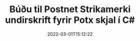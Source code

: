 ---
############################# Static ############################
layout: "auto-gen-signature"
date: 2022-03-01T15:12:22
draft: false
operation: Sign
signaturetype: Barcode
codetype: Postnet
fileformat: Potx
productName: .NET
lang: is
productCode: net
otherformats: pdf doc docx docm dot dotm dotx odt ott rtf xls xlsx xlsm xlsb csv ods ots xltx xltm ppt pptx pps ppsx odp otp potx potm pptm ppsm png jpg bmp gif tiff svg webp wmf
breadcrumb: Put  Barcode signature on Potx for C#

############################# Head ############################
head_title: "eSign Potx skjal með Postnet Strikamerki í C#"
head_description: "Búðu til Postnet Strikamerki undirskrift og settu hana á Potx skjal með .NET með því að nota nokkrar línur af kóða. Notaðu GroupDocs Document Signature API til að undirrita ýmis skráarsnið."

############################# Header ############################
title: "Búðu til Postnet Strikamerki undirskrift fyrir Potx skjal í C#"
description: "eSignaðu Potx viðskiptaskjölin þín með Postnet Strikamerki. Búðu til Strikamerki undirskrift fljótt og auðveldlega með nokkrum línum af kóða til að setja upp undirskriftarmöguleika."
bg_image: "https://cms.admin.containerize.com/templates/aspose/App_Themes/V3/images/bg/header1.png"
bg_overlay: false
button:
    enable: true

############################# SubMenu ############################
submenu:
    enable: true

    left:
        img_alt: "GroupDocs.Signature for .NET"
        image: "https://cms.admin.containerize.com/templates/groupdocs/images/product-logos/90x90-noborder/groupdocs-signature-net.png"
        product: "GroupDocs.Signature"
        platform: ".NET"



############################# About ############################
about:
    enable: true
    title: "Um GroupDocs.Signature for .NET Strikamerki undirskriftarforritaskil."
    content: |
        [GroupDocs.Signature for .NET](https://products.groupdocs.com/signature/net/) er fljótlegt og auðvelt forritaskil til að stjórna rafrænni undirskrift skjala með því að nota Strikamerki eins og UPCA, UPCE, EAN13, EAN14, Code39, Code39Extended, Code128, Codabar, Postnet, ISBN , ITF14 og margir aðrir. Viðskiptavinir geta auðveldlega búið til Strikamerki með nauðsynlegum texta og sett þá á PDF, Microsoft Office Words Documents, Microsoft Office Excel vinnubækur, MS PowerPoint kynningar, Adobe Photoshop skrár og ýmis myndsnið. Strikamerki sem sett eru í skjöl er hægt að uppfæra, leita, staðfesta, eyða eða forskoða annað hvort. Þar að auki er aðlögun strikamerkja studd.
    

############################# Steps ############################
steps:
    enable: true
    title_left: "Skref til að undirrita Potx með Barcode í C#"
    content_left: |
        [GroupDocs.Signature for .NET](https://products.groupdocs.com/signature/net/) veitir möguleika á að undirrita Potx skjöl með Barcode undirskrift fljótt og auðveldlega.
        
        * Búðu til tilvik af Signature class sem gefur upp Potx skrá sem á að undirrita sem slóð eða minnisstraum
        * Upphafðu SignOptions flokkinn og stilltu öll umbeðin gögn.
        * Kallaðu á Signature.Sign() aðferðina sem sendir úttak Potx skrá eða minnisstraum

    title_right: " kerfis kröfur"
    content_right: |
        GroupDocs.Signature for .NET eru studd á öllum helstu kerfum og stýrikerfum. Áður en þú keyrir kóðann hér að neðan skaltu ganga úr skugga um að þú hafir eftirfarandi forsendur uppsettar á kerfinu þínu.

        * Stýrikerfi: Microsoft Windows, Linux, MacOS
        * Þróunarumhverfi: Microsoft Visual Studio, Xamarin, MonoDevelop
        * Frameworks: .NET Framework, .NET Standard, .NET Core, Mono
        * Fáðu nýjasta GroupDocs.Signature for .NET frá [Nuget](https://www.nuget.org/packages/groupdocs.signature)
         
    code: |
        ```csharp    
        
        // Set up input Potx file
        string filePath = "input.potx";
        // Set up output file
        string outputFilePath = "output.potx";

        // Instantiate Signature for input file
        using (var signature = new GroupDocs.Signature.Signature(filePath))
        {
                // create barcode option with predefined barcode text
                var options = new BarcodeSignOptions("BC12345678")
                {
                    // setup Barcode encoding type
                    EncodeType = BarcodeTypes.Postnet,

                    // set signature position
                    Left = 50,
                    Top = 50,
                    Width = 200,
                    Height = 50                                        
                };
                
                // sign Potx document
                SignResult result = signature.Sign(outputFilePath, options);
        }

        ```

############################# Demos ############################
demos:
    enable: true
    title: "Undirritar Potx skjöl með Barcode lifandi kynningu"
    content: |
       Skrifaðu undir Potx skrána með ýmsum undirskriftum núna með því að fara á [GroupDocs.Signature App](https://products.groupdocs.app/signature/family) vefsíðuna. Ókeypis kynning á netinu bíður þín.

        
############################# About Formats ############################
about_formats:
    enable: true
    format:
        # format loop
        - icon: "fas fa-barcode"
          title: "About Postnet Barcode"
          content: |
            POSTNET (Postal Numeric Encoding Technique) er strikamerki sem er notað af póstþjónustu Bandaríkjanna til að aðstoða við að beina pósti.
          characterset: |
             Tölustafir (0-9).
          textcapacity: |
             Allt að 11 stafir.
          image: |
             iVBORw0KGgoAAAANSUhEUgAAACcAAAAjCAYAAAAXMhMjAAAAAXNSR0IArs4c6QAAAARnQU1BAACxjwv8YQUAAAAJcEhZcwAADsMAAA7DAcdvqGQAAACeSURBVFhH7c7BCkMxEELR/P9Pp1LoRrCXpi4Cbw5kIRKZtS82x52a407Ncae+HrfWer8Pyr+i/3NcQv/nuIT+z3EJ/X/Ocf9mlxuhsXZ2uREaa2eXG6Gxdna5ERprZ5cbobF2drkRGmtnlxuhsXZ2uREaa2eXG6Gxdna5ERprZ5cbobF2drkRGmtnlxuhsXZ2ubnAHHdqjjt18XF7vwDevzbHqsQWPwAAAABJRU5ErkJggg==

          link: ""

############################# More Formats ############################
more_formats:
    enable: true
    title: "Aðrar studdar Barcode undirskriftir fyrir C#"
    content: |
        "Þú getur líka skrifað undir Potx með öðrum undirskriftartegundum. Vinsamlegast skoðaðu listann hér að neðan."
    format: 
        
       
back_to_top:
    enable: true
---